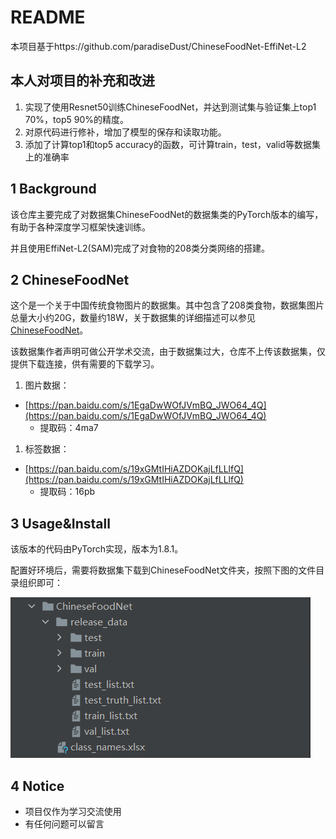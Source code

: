 # README

本项目基于https://github.com/paradiseDust/ChineseFoodNet-EffiNet-L2

## 本人对项目的补充和改进

1. 实现了使用Resnet50训练ChineseFoodNet，并达到测试集与验证集上top1 70%，top5 90%的精度。
2. 对原代码进行修补，增加了模型的保存和读取功能。
3. 添加了计算top1和top5 accuracy的函数，可计算train，test，valid等数据集上的准确率



## 1 Background

该仓库主要完成了对数据集ChineseFoodNet的数据集类的PyTorch版本的编写，有助于各种深度学习框架快速训练。

并且使用EffiNet-L2(SAM)完成了对食物的208类分类网络的搭建。



## 2 ****ChineseFoodNet****

这个是一个关于中国传统食物图片的数据集。其中包含了208类食物，数据集图片总量大小约20G，数量约18W，关于数据集的详细描述可以参见[ChineseFoodNet](https://sites.google.com/view/chinesefoodnet/)。

该数据集作者声明可做公开学术交流，由于数据集过大，仓库不上传该数据集，仅提供下载连接，供有需要的下载学习。

1. 图片数据：
- [https://pan.baidu.com/s/1EgaDwWOfJVmBQ_JWO64_4Q](https://pan.baidu.com/s/1EgaDwWOfJVmBQ_JWO64_4Q)
    - 提取码：4ma7
1. 标签数据：
- [https://pan.baidu.com/s/19xGMtIHiAZDOKajLfLLlfQ](https://pan.baidu.com/s/19xGMtIHiAZDOKajLfLLlfQ)
    - 提取码：16pb

## 3 Usage&Install

该版本的代码由PyTorch实现，版本为1.8.1。

配置好环境后，需要将数据集下载到ChineseFoodNet文件夹，按照下图的文件目录组织即可：

![Untitled](./README.Background/file.png)

## 4 Notice

- 项目仅作为学习交流使用
- 有任何问题可以留言
